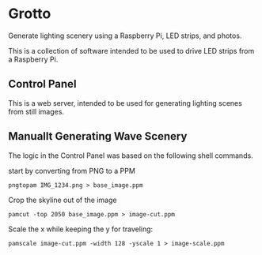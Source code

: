 # Grotto

Generate lighting scenery using a Raspberry Pi, LED strips, and photos.

This is a collection of software intended to be used to drive LED strips
from a Raspberry Pi.

## Control Panel

This is a web server, intended to be used for generating lighting scenes
from still images.

## Manuallt Generating Wave Scenery

The logic in the Control Panel was based on the following shell
commands.

start by converting from PNG to a PPM

```
pngtopam IMG_1234.png > base_image.ppm
```


Crop the skyline out of the image

```
pamcut -top 2050 base_image.ppm > image-cut.ppm
```

Scale the x while keeping the y for traveling:

```
pamscale image-cut.ppm -width 128 -yscale 1 > image-scale.ppm
```

